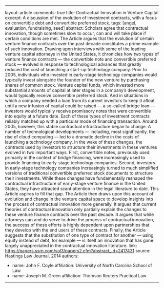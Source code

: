 ---
layout: article
comments: true
title: Contractual Innovation in Venture Capital
excerpt: A discussion of the evolution of investment contracts, with a focus on convertible debt and convertible preferred stock.
tags: [angel, evaluation, fundraising, seed]
abstract: Scholars agree that contractual innovation, though sometimes slow to occur, can and will take place if certain conditions are met. The Article argues that the evolution of certain venture finance contracts over the past decade constitutes a prime example of such innovation. Drawing upon interviews with some of the leading venture capital attorneys in the United States, it chronicles how two types of venture finance contracts — the convertible note and convertible preferred stock — evolved in response to technological advances that greatly reduced the cost of launching a start-up technology company. Prior to 2005, individuals who invested in early-stage technology companies would typically invest alongside the founder of the new venture by purchasing shares of common stock. Venture capital funds, which invested more substantial amounts of capital at later stages in a company’s development, would typically receive convertible preferred stock. And in situations in which a company needed a loan from its current investors to keep it afloat until a new infusion of capital could be raised — a so-called bridge loan — investors would typically receive promissory notes that were convertible into equity at a future date. Each of these types of investment contracts reliably matched up with a particular mode of financing transaction. Around 2005, however, this stable contractual infrastructure began to change. A number of technological developments — including, most significantly, the rise of cloud computing — led to a dramatic decline in the costs of launching a technology company. In the wake of these changes, the contracts used by investors to structure their investments in these ventures evolved in two important ways. First, convertible notes, previously used primarily in the context of bridge financing, were increasingly used to provide financing to early-stage technology companies. Second, investors in early-stage technology companies increasingly turned to much simplified versions of traditional convertible preferred stock documents to structure their investments. While these changes have fundamentally reshaped the contractual infrastructure of early-stage venture finance in the United States, they have attracted scant attention in the legal literature to date. This Article aspires to fill that gap. The Article then draws upon this account of evolution and change in the venture capital space to develop insights into the process of contractual innovation more generally. It argues that current theories of contractual innovation only partially explain the changes to these venture finance contracts over the past decade. It argues that while attorneys can and do serve to drive the process of contractual innovation, the success of these efforts is highly dependent upon partnerships that they develop with the end users of these contracts. Finally, the Article suggests that the substitution of one type of contract for another — using equity instead of debt, for example — is itself an innovation that has gone largely unappreciated in the contractual innovation literature.
link: https://papers.ssrn.com/sol3/papers2.cfm?abstract_id=2417431
source: Hastings Law Journal, 2014
authors:
  - name: John F. Coyle
    affiliation: University of North Carolina School of Law
  - name: Joseph M. Green
    affiliation: Thomson Reuters Practical Law
    
 ---

